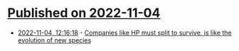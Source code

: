 # [Published on 2022-11-04](index.md)

* [2022-11-04, 12:16:18](https://news.ycombinator.com/item?id=33465330) - [Companies like HP must split to survive, is like the evolution of new species](https://www.bu.edu/articles/2022/how-racism-and-bias-influence-substance-use-and-addiction-treatment/)
